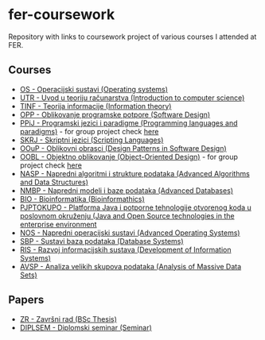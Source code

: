 # fer-coursework
Repository with links to coursework project of various courses I attended at FER.

## Courses
* [OS - Operacijski sustavi (Operating systems)](https://gitlab.com/jan-kelemen/FER/tree/master/OS)
* [UTR - Uvod u teoriju računarstva (Introduction to computer science)](https://gitlab.com/jan-kelemen/FER/tree/master/UTR)
* [TINF - Teorija informacije (Information theory)](https://gitlab.com/jan-kelemen/FER/tree/master/TINF)
* [OPP - Oblikovanje programske potpore (Software Design)](https://gitlab.com/jan-kelemen/ANewHopeee)
* [PPiJ - Programski jezici i paradigme (Programming languages and paradigms)](https://gitlab.com/jan-kelemen/FER/tree/master/PPiJ) - for group project check [here](https://gitlab.com/jan-kelemen/byteMe)
* [SKRJ - Skriptni jezici (Scripting Languages)](https://gitlab.com/jan-kelemen/FER/tree/master/SKRJ)
* [OOuP - Oblikovni obrasci (Design Patterns in Software Design)](https://gitlab.com/jan-kelemen/o-o-u-p)
* [OOBL - Objektno oblikovanje (Object-Oriented Design)](https://gitlab.com/jan-kelemen/FER/tree/master/OOBL) - for group project check [here](https://gitlab.com/jan-kelemen/oobl-seminar)
* [NASP - Napredni algoritmi i strukture podataka (Advanced Algorithms and Data Structures)](https://gitlab.com/jan-kelemen/n-a-s-p)
* [NMBP - Napredni modeli i baze podataka (Advanced Databases)](https://gitlab.com/jan-kelemen/n-m-b-p)
* [BIO - Bioinformatika (Bioinformathics)](https://gitlab.com/jan-kelemen/bio-inf)
* [PJPTOKUPO - Platforma Java i potporne tehnologije otvorenog koda u poslovnom okruženju (Java and Open Source technologies in the enterprise environment](https://gitlab.com/jan-kelemen/p-j-p-t-o-k-u-p-o)
* [NOS - Napredni operacijski sustavi (Advanced Operating Systems)](https://gitlab.com/jan-kelemen/FER/tree/master/NOS)
* [SBP - Sustavi baza podataka (Database Systems)](https://gitlab.com/jan-kelemen/s-b-p)
* [RIS - Razvoj informacijskih sustava (Development of Information Systems)](https://gitlab.com/jan-kelemen/r-i-s)
* [AVSP - Analiza velikih skupova podataka (Analysis of Massive Data Sets)](https://gitlab.com/jan-kelemen/a-v-s-p)

## Papers
* [ZR - Završni rad (BSc Thesis)](https://github.com/jan-kelemen/bachelor-thesis)
* [DIPLSEM - Diplomski seminar (Seminar)](https://github.com/jan-kelemen/dipl-sem)
